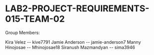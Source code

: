 # LAB2-PROJECT-REQUIREMENTS-015-TEAM-02

Group Members: 

Kira Velez -- kive7791
Jamie Anderson -- jamie-anderson7
Manny Hinojosae -- Mhinojosae18
Siranush Mazmandyan -- sima3946
